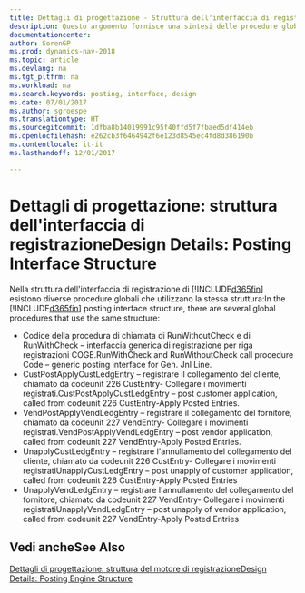 ```yaml
---
title: Dettagli di progettazione - Struttura dell'interfaccia di registrazione
description: Questo argomento fornisce una sintesi delle procedure globali nella struttura dell'interfaccia di registrazione.
documentationcenter: 
author: SorenGP
ms.prod: dynamics-nav-2018
ms.topic: article
ms.devlang: na
ms.tgt_pltfrm: na
ms.workload: na
ms.search.keywords: posting, interface, design
ms.date: 07/01/2017
ms.author: sgroespe
ms.translationtype: HT
ms.sourcegitcommit: 1dfba8b14019991c95f40ffd5f7fbaed5df414eb
ms.openlocfilehash: e262cb3f6464942f6e123d8545ec4fd8d386190b
ms.contentlocale: it-it
ms.lasthandoff: 12/01/2017

---
```

# <a name="design-details-posting-interface-structure"></a><span data-ttu-id="2eb61-103">Dettagli di progettazione: struttura dell'interfaccia di registrazione</span><span class="sxs-lookup"><span data-stu-id="2eb61-103">Design Details: Posting Interface Structure</span></span>
<span data-ttu-id="2eb61-104">Nella struttura dell'interfaccia di registrazione di [!INCLUDE[d365fin](includes/d365fin_md.md)] esistono diverse procedure globali che utilizzano la stessa struttura:</span><span class="sxs-lookup"><span data-stu-id="2eb61-104">In the [!INCLUDE[d365fin](includes/d365fin_md.md)] posting interface structure, there are several global procedures that use the same structure:</span></span>  
  
* <span data-ttu-id="2eb61-105">Codice della procedura di chiamata di RunWithoutCheck e di RunWithCheck – interfaccia generica di registrazione per riga registrazioni COGE.</span><span class="sxs-lookup"><span data-stu-id="2eb61-105">RunWithCheck and RunWithoutCheck call procedure Code – generic posting interface for Gen. Jnl Line.</span></span>  
* <span data-ttu-id="2eb61-106">CustPostApplyCustLedgEntry – registrare il collegamento del cliente, chiamato da codeunit 226 CustEntry- Collegare i movimenti registrati.</span><span class="sxs-lookup"><span data-stu-id="2eb61-106">CustPostApplyCustLedgEntry – post customer application, called from codeunit 226 CustEntry-Apply Posted Entries.</span></span>  
* <span data-ttu-id="2eb61-107">VendPostApplyVendLedgEntry – registrare il collegamento del fornitore, chiamato da codeunit 227 VendEntry- Collegare i movimenti registrati.</span><span class="sxs-lookup"><span data-stu-id="2eb61-107">VendPostApplyVendLedgEntry – post vendor application, called from codeunit 227 VendEntry-Apply Posted Entries.</span></span>  
* <span data-ttu-id="2eb61-108">UnapplyCustLedgEntry – registrare l'annullamento del collegamento del cliente, chiamato da codeunit 226 CustEntry- Collegare i movimenti registrati</span><span class="sxs-lookup"><span data-stu-id="2eb61-108">UnapplyCustLedgEntry – post unapply of customer application, called from codeunit 226 CustEntry-Apply Posted Entries</span></span>  
* <span data-ttu-id="2eb61-109">UnapplyVendLedgEntry – registrare l'annullamento del collegamento del fornitore, chiamato da codeunit 227 VendEntry- Collegare i movimenti registrati</span><span class="sxs-lookup"><span data-stu-id="2eb61-109">UnapplyVendLedgEntry – post unapply of vendor application, called from codeunit 227 VendEntry-Apply Posted Entries</span></span>  
  
## <a name="see-also"></a><span data-ttu-id="2eb61-110">Vedi anche</span><span class="sxs-lookup"><span data-stu-id="2eb61-110">See Also</span></span>  
[<span data-ttu-id="2eb61-111">Dettagli di progettazione: struttura del motore di registrazione</span><span class="sxs-lookup"><span data-stu-id="2eb61-111">Design Details: Posting Engine Structure</span></span>](design-details-posting-engine-structure.md)
